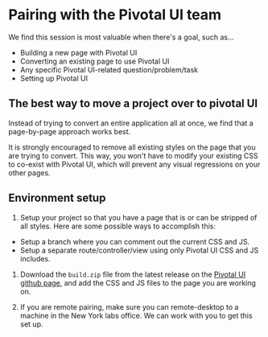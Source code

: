 # Pairing with the Pivotal UI team

We find this session is most valuable when there's a goal, such as...

* Building a new page with Pivotal UI
* Converting an existing page to use Pivotal UI
* Any specific Pivotal UI-related question/problem/task
* Setting up Pivotal UI

## The best way to move a project over to pivotal UI

Instead of trying to convert an entire application all at once, we find that a page-by-page approach works best.

It is strongly encouraged to remove all existing styles on the page that you are trying to convert.
This way, you won't have to modify your existing CSS to co-exist with Pivotal UI, 
which will prevent any visual regressions on your other pages.

## Environment setup

1. Setup your project so that you have a page that is or can be stripped of all styles.
Here are some possible ways to accomplish this:
  - Setup a branch where you can comment out the current CSS and JS.
  - Setup a separate route/controller/view using only Pivotal UI CSS and JS includes.

1. Download the `build.zip` file from the latest release on the
[Pivotal UI github page](https://github.com/pivotal-cf/pivotal-ui/releases/),
and add the CSS and JS files to the page you are working on.

1. If you are remote pairing, make sure you can remote-desktop to a machine in the New York labs office.
We can work with you to get this set up.

